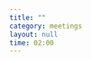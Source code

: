 ```yaml
---
title: ""
category: meetings
layout: null
time: 02:00
---
```

<!-- converted from blosxom format post using convert.pl dkg 22.1.2022 -->
